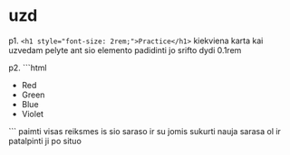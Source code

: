 # uzd

p1. `<h1 style="font-size: 2rem;">Practice</h1>` kiekviena karta kai uzvedam pelyte ant sio elemento padidinti jo srifto dydi 0.1rem

p2. ```html
<ul class="card max-w-300 colors">
  <li>Red</li>
  <li>Green</li>
  <li>Blue</li>
  <li>Violet</li>
</ul>
    ```
    paimti visas reiksmes is sio saraso ir su jomis sukurti nauja sarasa ol ir patalpinti ji po situo